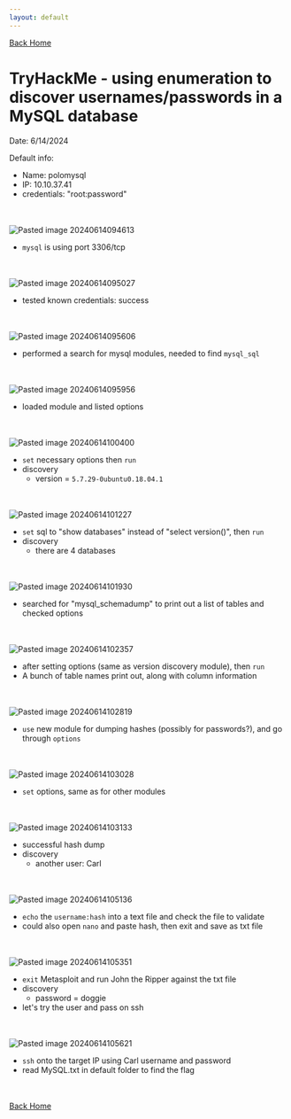 ```yaml
---
layout: default
---
```


[Back Home](./index.md)

# TryHackMe - using enumeration to discover usernames/passwords in a MySQL database

Date: 6/14/2024

Default info:
- Name: polomysql
- IP: 10.10.37.41
- credentials: "root:password"

<br/><br/>
![Pasted image 20240614094613](https://github.com/user-attachments/assets/2a7d74d4-e22b-4cc8-ad4c-803796564f47)
- `mysql` is using port 3306/tcp

<br/><br/>
![Pasted image 20240614095027](https://github.com/user-attachments/assets/920dd1f8-44f3-45c7-a18f-0d90b0949118)
- tested known credentials: success

<br/><br/>
![Pasted image 20240614095606](https://github.com/user-attachments/assets/9a2b4c24-d39e-4463-848a-939c19ba8fe2)
- performed a search for mysql modules, needed to find `mysql_sql`

<br/><br/>
![Pasted image 20240614095956](https://github.com/user-attachments/assets/11f38860-7dc2-4284-9123-1462c183076d)
- loaded module and listed options

<br/><br/>
![Pasted image 20240614100400](https://github.com/user-attachments/assets/21c55754-34f7-4b21-a2a6-439531911732)
- `set` necessary options then `run`
- discovery
	- version = `5.7.29-0ubuntu0.18.04.1`

<br/><br/>
![Pasted image 20240614101227](https://github.com/user-attachments/assets/19d7e548-aba9-4692-9e3c-ebb7f6849aec)
- `set` sql to "show databases" instead of "select version()", then `run`
- discovery
	- there are 4 databases

<br/><br/>
![Pasted image 20240614101930](https://github.com/user-attachments/assets/f7ccf000-6c0c-474b-8611-d1bffc225fb6)
- searched for "mysql_schemadump" to print out a list of tables and checked options

<br/><br/>
![Pasted image 20240614102357](https://github.com/user-attachments/assets/1e527c1a-8e46-45a0-a8f7-457585772962)
- after setting options (same as version discovery module), then `run`
- A bunch of table names print out, along with column information

<br/><br/>
![Pasted image 20240614102819](https://github.com/user-attachments/assets/00a8a7bb-701c-4089-9986-b27a1aa2c803)
- `use` new module for dumping hashes (possibly for passwords?), and go through `options`

<br/><br/>
![Pasted image 20240614103028](https://github.com/user-attachments/assets/2791281d-523e-40cf-b13f-81a147ab39bf)
- `set` options, same as for other modules

<br/><br/>
![Pasted image 20240614103133](https://github.com/user-attachments/assets/2be80bb0-12ea-4aec-9556-1288b8fd9e9e)
- successful hash dump
- discovery
	- another user: Carl

<br/><br/>
![Pasted image 20240614105136](https://github.com/user-attachments/assets/44855409-766e-4590-a27b-78391d0dda2d)
- `echo` the `username:hash` into a text file and check the file to validate
- could also open `nano` and paste hash, then exit and save as txt file

<br/><br/>
![Pasted image 20240614105351](https://github.com/user-attachments/assets/caa3f93a-f85c-45ae-8818-06cc8837de52)
- `exit` Metasploit and run John the Ripper against the txt file
- discovery
	- password = doggie
- let's try the user and pass on ssh

<br/><br/>
![Pasted image 20240614105621](https://github.com/user-attachments/assets/5e445924-31b9-4d41-afd2-08f9fdcb9a66)
- `ssh` onto the target IP using Carl username and password
- read MySQL.txt in default folder to find the flag

<br/><br/>
[Back Home](./index.md)
